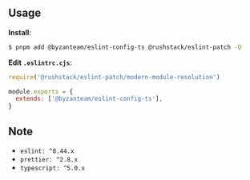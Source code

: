 ## Usage

**Install**:

```bash
$ pnpm add @byzanteam/eslint-config-ts @rushstack/eslint-patch -D
```

**Edit `.eslintrc.cjs`**:

```js
require('@rushstack/eslint-patch/modern-module-resolution')

module.exports = {
  extends: ['@byzanteam/eslint-config-ts'],
}
```

## Note
* `eslint: ^8.44.x`
* `prettier: ^2.8.x`
* `typescript: ^5.0.x`

